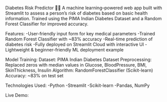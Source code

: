 Diabetes Risk Predictor 👩‍⚕️
A machine learning–powered web app built with Streamlit to assess a person’s risk of diabetes based on basic health information. Trained using the PIMA Indian Diabetes Dataset and a Random Forest Classifier for improved accuracy.

Features:
-User-friendly input form for key medical parameters
-Trained Random Forest Classifier with ~83% accuracy
-Real-time prediction of diabetes risk
-Fully deployed on Streamlit Cloud with interactive UI
-Lightweight & beginner-friendly ML deployment example

Model Training:
Dataset: 
PIMA Indian Diabetes Dataset
Preprocessing:
Replaced zeros with median values in Glucose, BloodPressure, BMI, SkinThickness, Insulin
Algorithm: RandomForestClassifier (Scikit-learn)
Accuracy: ~83% on test set

Technologies Used:
-Python
-Streamlit
-Scikit-learn
-Pandas, NumPy

Live Demo:
